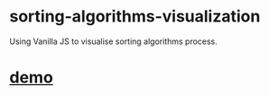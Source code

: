 # sorting-algorithms-visualization
Using Vanilla JS to visualise sorting algorithms process.

# [demo](https://nevenleung.github.io/sorting-algorithms-visualization/)
